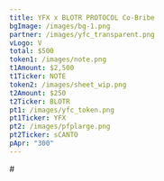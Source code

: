 ```yaml
---
title: YFX x BLOTR PROTOCOL Co-Bribe
bgImage: /images/bg-1.png
partner: /images/yfc_transparent.png
vLogo: V
total: $500
token1: /images/note.png
t1Amount: $2,500
t1Ticker: NOTE
token2: /images/sheet_wip.png
t2Amount: $250
t2Ticker: BLOTR
pt1: /images/yfc_token.png
pt1Ticker: YFX
pt2: /images/pfplarge.png
pt2Ticker: sCANTO
pApr: "300"
---
```


\#
